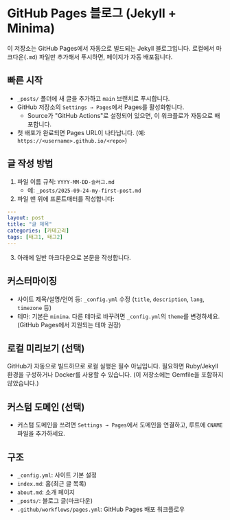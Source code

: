 # GitHub Pages 블로그 (Jekyll + Minima)

이 저장소는 GitHub Pages에서 자동으로 빌드되는 Jekyll 블로그입니다. 로컬에서 마크다운(`.md`) 파일만 추가해서 푸시하면, 페이지가 자동 배포됩니다.

## 빠른 시작
- `_posts/` 폴더에 새 글을 추가하고 `main` 브랜치로 푸시합니다.
- GitHub 저장소의 `Settings → Pages`에서 Pages를 활성화합니다.
  - Source가 "GitHub Actions"로 설정되어 있으면, 이 워크플로가 자동으로 배포합니다.
- 첫 배포가 완료되면 Pages URL이 나타납니다. (예: `https://<username>.github.io/<repo>`)

## 글 작성 방법
1. 파일 이름 규칙: `YYYY-MM-DD-슬러그.md`
   - 예: `_posts/2025-09-24-my-first-post.md`
2. 파일 맨 위에 프론트매터를 작성합니다:

```yaml
---
layout: post
title: "글 제목"
categories: [카테고리]
tags: [태그1, 태그2]
---
```

3. 아래에 일반 마크다운으로 본문을 작성합니다.

## 커스터마이징
- 사이트 제목/설명/언어 등: `_config.yml` 수정 (`title`, `description`, `lang`, `timezone` 등)
- 테마: 기본은 `minima`. 다른 테마로 바꾸려면 `_config.yml`의 `theme`를 변경하세요. (GitHub Pages에서 지원되는 테마 권장)

## 로컬 미리보기 (선택)
GitHub가 자동으로 빌드하므로 로컬 실행은 필수 아님입니다. 필요하면 Ruby/Jekyll 환경을 구성하거나 Docker를 사용할 수 있습니다. (이 저장소에는 Gemfile을 포함하지 않았습니다.)

## 커스텀 도메인 (선택)
- 커스텀 도메인을 쓰려면 `Settings → Pages`에서 도메인을 연결하고, 루트에 `CNAME` 파일을 추가하세요.

## 구조
- `_config.yml`: 사이트 기본 설정
- `index.md`: 홈(최근 글 목록)
- `about.md`: 소개 페이지
- `_posts/`: 블로그 글(마크다운)
- `.github/workflows/pages.yml`: GitHub Pages 배포 워크플로우

